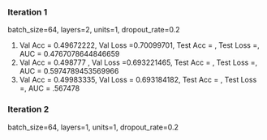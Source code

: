 ### Iteration 1

batch_size=64, layers=2, units=1, dropout_rate=0.2

1. Val Acc = 0.49672222,  Val Loss =0.70099701,  Test Acc = ,  Test Loss =,  AUC = 0.4767078644846659
2. Val Acc = 0.498777 ,  Val Loss =0.693221465,  Test Acc = ,  Test Loss =,  AUC = 0.5974789453569966
3. Val Acc = 0.49983335,  Val Loss = 0.693184182,  Test Acc = ,  Test Loss =,  AUC = .567478

### Iteration 2

batch_size=64, layers=1, units=1, dropout_rate=0.2

